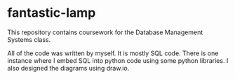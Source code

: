 # fantastic-lamp
This repository contains coursework for the Database Management Systems class.

All of the code was written by myself.
It is mostly SQL code. There is one instance where I embed SQL into python code
using some python libraries. I also designed the diagrams using draw.io.
